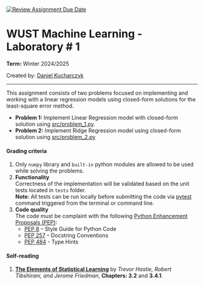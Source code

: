 [![Review Assignment Due Date](https://classroom.github.com/assets/deadline-readme-button-22041afd0340ce965d47ae6ef1cefeee28c7c493a6346c4f15d667ab976d596c.svg)](https://classroom.github.com/a/3KtoTnWw)
# WUST Machine Learning - Laboratory # 1
**Term:** Winter 2024/2025

Created by: [Daniel Kucharczyk](mailto:daniel.kucharczyk@pwr.edu.pl)

---

This assignment consists of two problems focused on implementing and working with a linear regression models using closed-form solutions for the least-square error method.

- **Problem 1:** Implement Linear Regression model with closed-form solution using [src/problem_1.py](src/problem_1.py).
- **Problem 2:** Implement Ridge Regression model using closed-form solution using [src/problem_2.py](src/problem_2.py)


#### Grading criteria
1. Only `numpy` library and `built-in` python modules are allowed to be used while solving the problems.
2. **Functionality** </br>
   Correctness of the implementation will be validated based on the unit tests located in `tests` folder. <br/>  **Note**: All tests can be run locally before submitting the code via [pytest](https://docs.pytest.org/en/stable/) command triggered from the terminal or command line.
3. **Code quality** <br/>
   The code must be complaint with the following [Python Enhancement Proposals (PEP)](https://peps.python.org/#introduction):
   - [PEP 8](https://peps.python.org/pep-0008/) – Style Guide for Python Code
   - [PEP 257](https://peps.python.org/pep-0257/) – Docstring Conventions
   - [PEP 484](https://peps.python.org/pep-0484/) - Type Hints

#### Self-reading

1. **[The Elements of Statistical Learning](https://web.stanford.edu/~hastie/ElemStatLearn/)** by *Trevor Hastie, Robert Tibshirani, and Jerome Friedman*, **Chapters: 3.2** and **3.4.1**.
